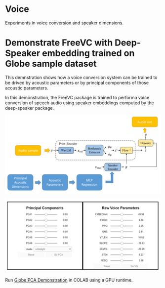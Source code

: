 # Voice
Experiments in voice conversion and speaker dimensions.

# Demonstrate FreeVC with Deep-Speaker embedding trained on Globe sample dataset

This demnstration shows how a voice conversion system can be trained to be drived by acoustic parameters or by principal components of those acoustic parameters.

In this demonstration, the FreeVC package is trained to performa voice conversion of speech audio using speaker embeddings computed by the deep-speaker package.


![Schematic diagram of FreeVC system](/images/freevc-pca.png)

![User interface for Voice Conversion](/images/pca-controls.png)

Run [Globe PCA Demonstration](Globe_PCA_Demonstration.ipynb) in COLAB using a GPU runtime.


